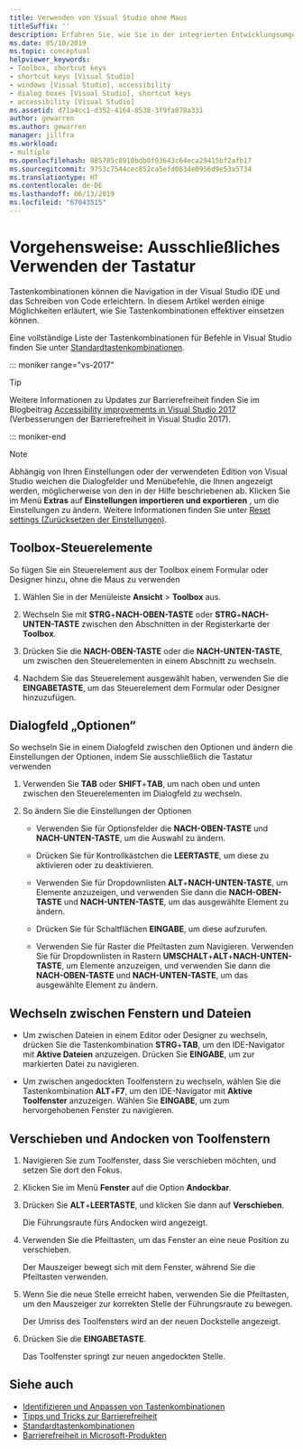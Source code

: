 ```yaml
---
title: Verwenden von Visual Studio ohne Maus
titleSuffix: ''
description: Erfahren Sie, wie Sie in der integrierten Entwicklungsumgebung (IDE) von Visual Studio nur mit der Tastatur navigieren und Code schreiben.
ms.date: 05/10/2019
ms.topic: conceptual
helpviewer_keywords:
- Toolbox, shortcut keys
- shortcut keys [Visual Studio]
- windows [Visual Studio], accessibility
- dialog boxes [Visual Studio], shortcut keys
- accessibility [Visual Studio]
ms.assetid: d71a4cc1-d352-4164-8538-3f9fa070a331
author: gewarren
ms.author: gewarren
manager: jillfra
ms.workload:
- multiple
ms.openlocfilehash: 885785c8910bdb0f03643c64eca29415bf2afb17
ms.sourcegitcommit: 9753c7544cec852ca5efd0834e0956d9e53a5734
ms.translationtype: HT
ms.contentlocale: de-DE
ms.lasthandoff: 06/13/2019
ms.locfileid: "67043515"
---
```

# <a name="how-to-use-the-keyboard-exclusively"></a>Vorgehensweise: Ausschließliches Verwenden der Tastatur

Tastenkombinationen können die Navigation in der Visual Studio IDE und das Schreiben von Code erleichtern. In diesem Artikel werden einige Möglichkeiten erläutert, wie Sie Tastenkombinationen effektiver einsetzen können.

Eine vollständige Liste der Tastenkombinationen für Befehle in Visual Studio finden Sie unter [Standardtastenkombinationen](../../ide/default-keyboard-shortcuts-in-visual-studio.md).

::: moniker range="vs-2017"

> [!TIP]
> Weitere Informationen zu Updates zur Barrierefreiheit finden Sie im Blogbeitrag [Accessibility improvements in Visual Studio 2017](https://devblogs.microsoft.com/visualstudio/accessibility-improvements-in-visual-studio-2017-version-15-3/) (Verbesserungen der Barrierefreiheit in Visual Studio 2017).

::: moniker-end

> [!NOTE]
> Abhängig von Ihren Einstellungen oder der verwendeten Edition von Visual Studio weichen die Dialogfelder und Menübefehle, die Ihnen angezeigt werden, möglicherweise von den in der Hilfe beschriebenen ab. Klicken Sie im Menü **Extras** auf **Einstellungen importieren und exportieren** , um die Einstellungen zu ändern. Weitere Informationen finden Sie unter [Reset settings (Zurücksetzen der Einstellungen)](../environment-settings.md#reset-settings).

## <a name="toolbox-controls"></a>Toolbox-Steuerelemente

So fügen Sie ein Steuerelement aus der Toolbox einem Formular oder Designer hinzu, ohne die Maus zu verwenden

1. Wählen Sie in der Menüleiste **Ansicht** > **Toolbox** aus.

2. Wechseln Sie mit **STRG**+**NACH-OBEN-TASTE** oder **STRG**+**NACH-UNTEN-TASTE** zwischen den Abschnitten in der Registerkarte der **Toolbox**.

3. Drücken Sie die **NACH-OBEN-TASTE** oder die **NACH-UNTEN-TASTE**, um zwischen den Steuerelementen in einem Abschnitt zu wechseln.

4. Nachdem Sie das Steuerelement ausgewählt haben, verwenden Sie die **EINGABETASTE**, um das Steuerelement dem Formular oder Designer hinzuzufügen.

## <a name="dialog-box-options"></a>Dialogfeld „Optionen“

So wechseln Sie in einem Dialogfeld zwischen den Optionen und ändern die Einstellungen der Optionen, indem Sie ausschließlich die Tastatur verwenden

1. Verwenden Sie **TAB** oder **SHIFT**+**TAB**, um nach oben und unten zwischen den Steuerelementen im Dialogfeld zu wechseln.

2. So ändern Sie die Einstellungen der Optionen

   - Verwenden Sie für Optionsfelder die **NACH-OBEN-TASTE** und **NACH-UNTEN-TASTE**, um die Auswahl zu ändern.

   - Drücken Sie für Kontrollkästchen die **LEERTASTE**, um diese zu aktivieren oder zu deaktivieren.

   - Verwenden Sie für Dropdownlisten **ALT**+**NACH-UNTEN-TASTE**, um Elemente anzuzeigen, und verwenden Sie dann die **NACH-OBEN-TASTE** und **NACH-UNTEN-TASTE**, um das ausgewählte Element zu ändern.

   - Drücken Sie für Schaltflächen **EINGABE**, um diese aufzurufen.

   - Verwenden Sie für Raster die Pfeiltasten zum Navigieren. Verwenden Sie für Dropdownlisten in Rastern **UMSCHALT**+**ALT**+**NACH-UNTEN-TASTE**, um Elemente anzuzeigen, und verwenden Sie dann die **NACH-OBEN-TASTE** und **NACH-UNTEN-TASTE**, um das ausgewählte Element zu ändern.

## <a name="navigate-between-windows-and-files"></a>Wechseln zwischen Fenstern und Dateien

- Um zwischen Dateien in einem Editor oder Designer zu wechseln, drücken Sie die Tastenkombination **STRG**+**TAB**, um den IDE-Navigator mit **Aktive Dateien** anzuzeigen. Drücken Sie **EINGABE**, um zur markierten Datei zu navigieren.

- Um zwischen angedockten Toolfenstern zu wechseln, wählen Sie die Tastenkombination **ALT**+**F7**, um den IDE-Navigator mit **Aktive Toolfenster** anzuzeigen. Wählen Sie **EINGABE**, um zum hervorgehobenen Fenster zu navigieren.

## <a name="move-and-dock-tool-windows"></a>Verschieben und Andocken von Toolfenstern

1. Navigieren Sie zum Toolfenster, dass Sie verschieben möchten, und setzen Sie dort den Fokus.

2. Klicken Sie im Menü **Fenster** auf die Option **Andockbar**.

3. Drücken Sie **ALT**+**LEERTASTE**, und klicken Sie dann auf **Verschieben**.

   Die Führungsraute fürs Andocken wird angezeigt.

4. Verwenden Sie die Pfeiltasten, um das Fenster an eine neue Position zu verschieben.

   Der Mauszeiger bewegt sich mit dem Fenster, während Sie die Pfeiltasten verwenden.

5. Wenn Sie die neue Stelle erreicht haben, verwenden Sie die Pfeiltasten, um den Mauszeiger zur korrekten Stelle der Führungsraute zu bewegen.

   Der Umriss des Toolfensters wird an der neuen Dockstelle angezeigt.

6. Drücken Sie die **EINGABETASTE**.

   Das Toolfenster springt zur neuen angedockten Stelle.

## <a name="see-also"></a>Siehe auch

* [Identifizieren und Anpassen von Tastenkombinationen](../../ide/identifying-and-customizing-keyboard-shortcuts-in-visual-studio.md)
* [Tipps und Tricks zur Barrierefreiheit](../../ide/reference/accessibility-tips-and-tricks.md)
* [Standardtastenkombinationen](../../ide/default-keyboard-shortcuts-in-visual-studio.md)
* [Barrierefreiheit in Microsoft-Produkten](https://www.microsoft.com/accessibility/)
